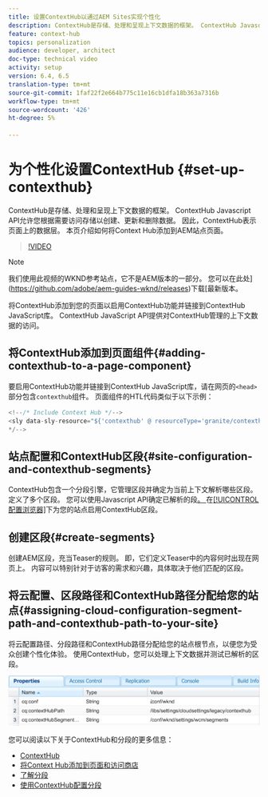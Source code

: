 ```yaml
---
title: 设置ContextHub以通过AEM Sites实现个性化
description: ContextHub是存储、处理和呈现上下文数据的框架。 ContextHub Javascript API允许您根据需要访问存储以创建、更新和删除数据。 因此，ContextHub表示页面上的数据层。 本页介绍如何将Context Hub添加到AEM站点页面。
feature: context-hub
topics: personalization
audience: developer, architect
doc-type: technical video
activity: setup
version: 6.4, 6.5
translation-type: tm+mt
source-git-commit: 1faf22f2e664b775c11e16cb1dfa18b363a7316b
workflow-type: tm+mt
source-wordcount: '426'
ht-degree: 5%

---
```



# 为个性化设置ContextHub {#set-up-contexthub}

ContextHub是存储、处理和呈现上下文数据的框架。 ContextHub Javascript API允许您根据需要访问存储以创建、更新和删除数据。 因此，ContextHub表示页面上的数据层。 本页介绍如何将Context Hub添加到AEM站点页面。

>[!VIDEO](https://video.tv.adobe.com/v/23765/?quality=9&learn=on)

>[!NOTE]
>
>我们使用此视频的WKND参考站点，它不是AEM版本的一部分。 您可以在此处](https://github.com/adobe/aem-guides-wknd/releases)下载[最新版本。

将ContextHub添加到您的页面以启用ContextHub功能并链接到ContextHub JavaScript库。 ContextHub JavaScript API提供对ContextHub管理的上下文数据的访问。

## 将ContextHub添加到页面组件{#adding-contexthub-to-a-page-component}

要启用ContextHub功能并链接到ContextHub JavaScript库，请在网页的`<head>`部分包含`contexthub`组件。 页面组件的HTL代码类似于以下示例：

```java
<!--/* Include Context Hub */-->
<sly data-sly-resource="${'contexthub' @ resourceType='granite/contexthub/components/contexthub'}"/>
*/-->
```

## 站点配置和ContextHub区段{#site-configuration-and-contexthub-segments}

ContextHub包含一个分段引擎，它管理区段并确定为当前上下文解析哪些区段。 定义了多个区段。 您可以使用Javascript API确定已解析的段[。 ](https://helpx.adobe.com/experience-manager/6-5/sites/developing/using/ch-adding.html#DeterminingResolvedContextHubSegments)在[[!UICONTROL 配置浏览器]](https://docs.adobe.com/content/help/en/experience-manager-cloud-service/implementing/developing/configurations.html)下为您的站点启用ContextHub区段。

## 创建区段{#create-segments}

创建AEM区段，充当Teaser的规则。 即，它们定义Teaser中的内容何时出现在网页上。 内容可以特别针对于访客的需求和兴趣，具体取决于他们匹配的区段。

## 将云配置、区段路径和ContextHub路径分配给您的站点{#assigning-cloud-configuration-segment-path-and-contexthub-path-to-your-site}

将云配置路径、分段路径和ContextHub路径分配给您的站点根节点，以便您为受众创建个性化体验。 使用ContextHub，您可以处理上下文数据并测试已解析的区段。

![CRXDE Lite](assets/crx-de-properties.png)

您可以阅读以下关于ContextHub和分段的更多信息：

* [ContextHub](https://helpx.adobe.com/experience-manager/6-5/sites/developing/using/contexthub.html)
* [将Context Hub添加到页面和访问商店](https://helpx.adobe.com/experience-manager/6-5/sites/developing/using/ch-adding.html)
* [了解分段](https://helpx.adobe.com/experience-manager/6-5/sites/classic-ui-authoring/using/classic-personalization-campaigns-segmentation.html)
* [使用ContextHub配置分段](https://helpx.adobe.com/experience-manager/6-5/sites/administering/using/segmentation.html)
